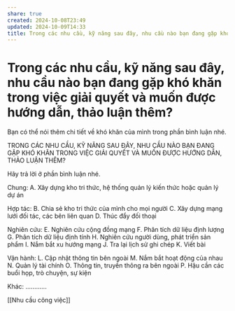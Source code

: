 ```yaml
---
share: true
created: 2024-10-08T23:49
updated: 2024-10-09T14:33
title: Trong các nhu cầu, kỹ năng sau đây, nhu cầu nào bạn đang gặp khó khăn trong việc giải quyết và muốn được hướng dẫn, thảo luận thêm?
---
```

# Trong các nhu cầu, kỹ năng sau đây, nhu cầu nào bạn đang gặp khó khăn trong việc giải quyết và muốn được hướng dẫn, thảo luận thêm?

Bạn có thể nói thêm chi tiết về khó khăn của mình trong phần bình luận nhé.

TRONG CÁC NHU CẦU, KỸ NĂNG SAU ĐÂY, NHU CẦU NÀO BẠN ĐANG GẶP KHÓ KHĂN TRONG VIỆC GIẢI QUYẾT VÀ MUỐN ĐƯỢC HƯỚNG DẪN, THẢO LUẬN THÊM?

Hãy trả lời ở phần bình luận nhé.

Chung:
A. Xây dựng kho tri thức, hệ thống quản lý kiến thức hoặc quản lý dự án

Hợp tác:
B. Chia sẻ kho tri thức của mình cho mọi người
C. Xây dựng mạng lưới đối tác, các bên liên quan
D. Thúc đẩy đối thoại

Nghiên cứu:
E. Nghiên cứu cộng đồng mạng
F. Phân tích dữ liệu định lượng
G. Phân tích dữ liệu định tính
H. Nghiên cứu người dùng, phát triển sản phẩm
I. Nắm bắt xu hướng mạng
J. Tra lại lịch sử ghi chép
K. Viết bài

Vận hành:
L. Cập nhật thông tin bên ngoài
M. Nắm bắt hoạt động của nhau
N. Quản lý tài chính
O. Thông tin, truyền thông ra bên ngoài
P. Hậu cần các buổi họp, trò chuyện, sự kiện

Khác: ............

[[Nhu cầu công việc]]

